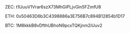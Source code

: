 ZEC: t1UuuV1Vrar6szX73MhGiPLjvGin5FZmfU8

ETH: 0x50463D6b3C4398886a3E756B7c894B12854b1D17

BTC: 1M8kkkB8vDfthUBhoN9pcxTQKjnm2iUuv2
